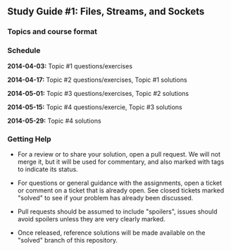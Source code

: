 ## Study Guide #1: Files, Streams, and Sockets


### Topics and course format


### Schedule

**2014-04-03:** Topic #1 questions/exercises

**2014-04-17:** Topic #2 questions/exercises, 
                Topic #1 solutions

**2014-05-01:** Topic #3 questions/exercises,
                Topic #2 solutions

**2014-05-15:** Topic #4 questions/exercie,
                Topic #3 solutions

**2014-05-29:** Topic #4 solutions

### Getting Help

* For a review or to share your solution, open a pull request. We will not merge
it, but it will be used for commentary, and also marked with tags to indicate
its status.

* For questions or general guidance with the assignments, open a ticket or 
comment on a ticket that is already open. See closed tickets marked 
"solved" to see if your problem has already been discussed.

* Pull requests should be assumed to include "spoilers", issues should 
avoid spoilers unless they are very clearly marked.

* Once released, reference solutions will be made available on the 
"solved" branch of this repository.
